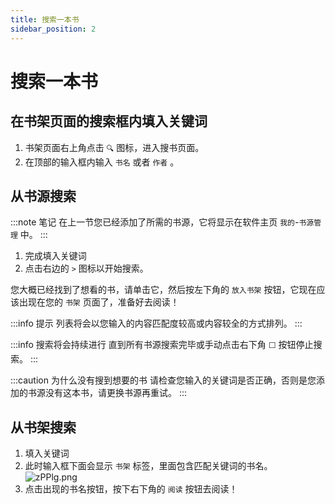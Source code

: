 ```yaml
---
title: 搜索一本书
sidebar_position: 2
---
```


# 搜索一本书

<!-- :::danger 施工中 🚧
内容编写中
:::
 -->

## 在书架页面的搜索框内填入关键词

1. 书架页面右上角点击 `🔍` 图标，进入搜书页面。
2. 在顶部的输入框内输入 `书名` 或者 `作者` 。

## 从书源搜索

:::note 笔记
在上一节您已经添加了所需的书源，它将显示在软件主页 `我的`-`书源管理` 中。
:::

1. 完成填入关键词
2. 点击右边的 󠁽󠁽`>` 图标以开始搜索。

您大概已经找到了想看的书，请单击它，然后按左下角的 `放入书架` 按钮，它现在应该出现在您的 `书架` 页面了，准备好去阅读！

:::info 提示
列表将会以您输入的内容匹配度较高或内容较全的方式排列。
:::

:::info 搜索将会持续进行
直到所有书源搜索完毕或手动点击右下角 `⬜` 按钮停止搜索。
:::

:::caution 为什么没有搜到想要的书
请检查您输入的关键词是否正确，否则是您添加的书源没有这本书，请更换书源再重试。
:::

## 从书架搜索

1. 填入关键词
2. 此时输入框下面会显示 `书架` 标签，里面包含匹配关键词的书名。
![zPPlg.png](https://i.imgtg.com/2022/05/07/zPPlg.png)
3. 点击出现的书名按钮，按下右下角的 `阅读` 按钮去阅读！